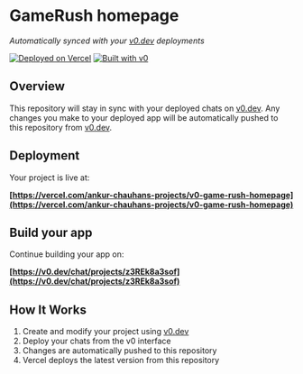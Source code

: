 # GameRush homepage

*Automatically synced with your [v0.dev](https://v0.dev) deployments*

[![Deployed on Vercel](https://img.shields.io/badge/Deployed%20on-Vercel-black?style=for-the-badge&logo=vercel)](https://vercel.com/ankur-chauhans-projects/v0-game-rush-homepage)
[![Built with v0](https://img.shields.io/badge/Built%20with-v0.dev-black?style=for-the-badge)](https://v0.dev/chat/projects/z3REk8a3sof)

## Overview

This repository will stay in sync with your deployed chats on [v0.dev](https://v0.dev).
Any changes you make to your deployed app will be automatically pushed to this repository from [v0.dev](https://v0.dev).

## Deployment

Your project is live at:

**[https://vercel.com/ankur-chauhans-projects/v0-game-rush-homepage](https://vercel.com/ankur-chauhans-projects/v0-game-rush-homepage)**

## Build your app

Continue building your app on:

**[https://v0.dev/chat/projects/z3REk8a3sof](https://v0.dev/chat/projects/z3REk8a3sof)**

## How It Works

1. Create and modify your project using [v0.dev](https://v0.dev)
2. Deploy your chats from the v0 interface
3. Changes are automatically pushed to this repository
4. Vercel deploys the latest version from this repository
